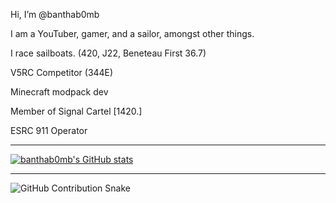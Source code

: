 Hi, I’m @banthab0mb

I am a YouTuber, gamer, and a sailor, amongst other things.

I race sailboats. (420, J22, Beneteau First 36.7)

V5RC Competitor (344E)

Minecraft modpack dev

Member of Signal Cartel [1420.]

ESRC 911 Operator

-----

[![banthab0mb's GitHub stats](https://github-readme-stats.vercel.app/api?username=banthab0mb&show_icons=true&theme=dark&hide=prs)](https://github.com/banthab0mb/github-readme-stats)

-----

![GitHub Contribution Snake](https://github.com/banthab0mb/banthab0mb/blob/output/github-contribution-grid-snake.svg)



<!---
banthab0mb/banthab0mb is a ✨ special ✨ repository because its `README.md` (this file) appears on your GitHub profile.
You can click the Preview link to take a look at your changes.
--->
